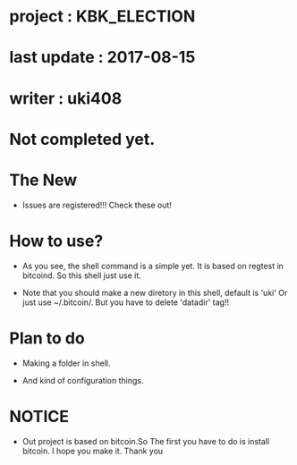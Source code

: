 # project : KBK_ELECTION
# last update : 2017-08-15
# writer : uki408

# Not completed yet.

# The New
- Issues are registered!!! Check these out!

# How to use? 
- As you see, the shell command is a simple yet. It is based on regtest in bitcoind. So this shell just use it.

- Note that you should make a new diretory in this shell, default is 'uki' Or just use ~/.bitcoin/. But you have to delete 'datadir' tag!!

# Plan to do 

- Making a folder in shell.

- And kind of configuration things.

# NOTICE

- Out project is based on bitcoin.So The first you have to do is install bitcoin. I hope you make it. Thank you
